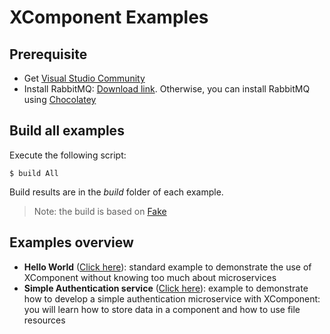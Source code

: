# XComponent Examples

## Prerequisite

* Get [Visual Studio Community](https://www.visualstudio.com/en-us/products/visual-studio-community-vs.aspx)
* Install RabbitMQ: [Download link](http://www.rabbitmq.com/download.html). Otherwise, you can install RabbitMQ using [Chocolatey](https://chocolatey.org/packages/rabbitmq)

## Build all examples

Execute the following script:
```
$ build All
```
Build results are in the *build* folder of each example.

> Note: the build is based on [Fake](http://fsharp.github.io/FAKE/)

## Examples overview

* **Hello World** ([Click here](xcomponent.helloworld)): 
standard example to demonstrate the use of XComponent without knowing too much about microservices
* **Simple Authentication service** ([Click here](xcomponent.authentication)): 
example to demonstrate how to develop a simple authentication microservice with XComponent: you will learn how to store data in a component and how to use file resources